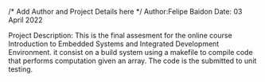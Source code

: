 /* Add Author and Project Details here */
Author:Felipe Baidon
Date: 03 April 2022


Project Description:
This is the final assesment for the online course Introduction to Embedded Systems and Integrated Development Environment.
it consist on a build system using a makefile to compile code that performs computation given an array. The code is the submitted to unit testing.

